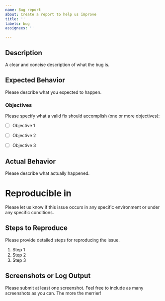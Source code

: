 ```yaml
---
name: Bug report
about: Create a report to help us improve
title: ''
labels: bug
assignees: ''

---
```


## Description
A clear and concise description of what the bug is.


## Expected Behavior
Please describe what you expected to happen.

### Objectives
Please specify what a valid fix should accomplish (one or more objectives):
- [ ] Objective 1
- [ ] Objective 2
- [ ] Objective 3


## Actual Behavior
Please describe what actually happened.


# Reproducible in
Please let us know if this issue occurs in any specific environment or under any specific conditions.


## Steps to Reproduce
Please provide detailed steps for reproducing the issue.

1. Step 1
2. Step 2
3. Step 3


## Screenshots or Log Output
Please submit at least one screenshot. Feel free to include as many screenshots as you can. The more the merrier!